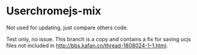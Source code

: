 # Userchromejs-mix
Not used for updating, just compare others code.

Test only, no issue. This branch is a copy and contains a fix for saving ucjs files not included in http://bbs.kafan.cn/thread-1808024-1-1.html.
